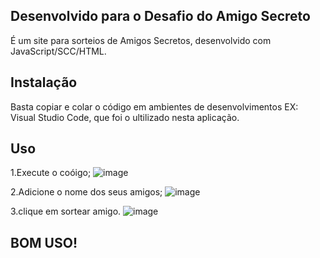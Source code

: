 ## Desenvolvido para o Desafio do Amigo Secreto
É um site para sorteios de Amigos Secretos, desenvolvido com JavaScript/SCC/HTML.

## Instalação
Basta copiar e colar o código em ambientes de desenvolvimentos
EX: Visual Studio Code, que foi o ultilizado nesta aplicação.

## Uso
1.Execute o coóigo;
![image](https://github.com/user-attachments/assets/b14f921f-6612-4bfc-a510-aba30a08ec7b)

2.Adicione o nome dos seus amigos;
![image](https://github.com/user-attachments/assets/405b96b3-64dd-404c-a523-089f5e481b1b)

3.clique em sortear amigo.
![image](https://github.com/user-attachments/assets/9ed846cd-936c-4803-a2e5-6994ee814047)

## BOM USO!
